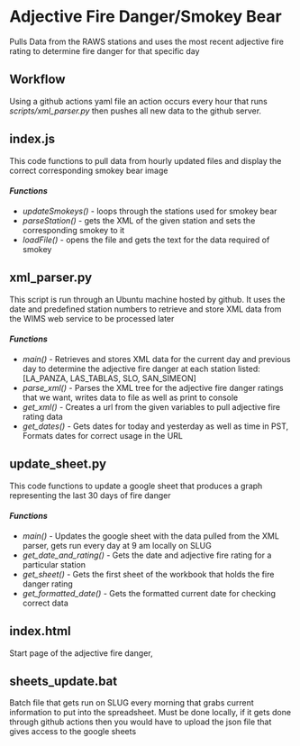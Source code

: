 # **Adjective Fire Danger/Smokey Bear**
Pulls Data from the RAWS stations and uses the most recent adjective fire rating
to determine fire danger for that specific day

## **Workflow**
Using a github actions yaml file an action occurs every hour that runs
*scripts/xml_parser.py* then pushes all new data to the github server.

## **index.js**
This code functions to pull data from hourly updated files and display the
correct corresponding smokey bear image

#### *Functions*
  *  *updateSmokeys()*  - loops through the stations used for smokey bear
  *  *parseStation()*   - gets the XML of the given station and sets the corresponding smokey to it
  *  *loadFile()*       - opens the file and gets the text for the data required of smokey

## **xml_parser.py**
This script is run through an Ubuntu machine hosted by github. It uses the date and predefined
station numbers to retrieve and store XML data from the WIMS web service to be processed later

#### *Functions*
  * *main()* - Retrieves and stores XML data for the current day and previous day to determine
    the adjective fire danger at each station listed:
    [LA_PANZA, LAS_TABLAS, SLO, SAN_SIMEON]
  * *parse_xml()* - Parses the XML tree for the adjective fire danger ratings that we want,
    writes data to file as well as print to console
  * *get_xml()* - Creates a url from the given variables to pull adjective fire rating
    data
  * *get_dates()* - Gets dates for today and yesterday as well as time in PST, Formats
    dates for correct usage in the URL

## **update_sheet.py**
This code functions to update a google sheet that produces a graph representing the last 30 days of fire danger

#### *Functions*
  * *main()* - Updates the google sheet with the data pulled from the XML parser, gets run every day at 9 am locally on SLUG
  * *get_date_and_rating()* - Gets the date and adjective fire rating for a particular station
  * *get_sheet()* - Gets the first sheet of the workbook that holds the fire danger rating
  * *get_formatted_date()* - Gets the formatted current date for checking correct data

## **index.html**
Start page of the adjective fire danger,

## **sheets_update.bat**
Batch file that gets run on SLUG every morning that grabs current information to put into the spreadsheet. Must be done locally, if
it gets done through github actions then you would have to upload the json file that gives access to the google sheets
